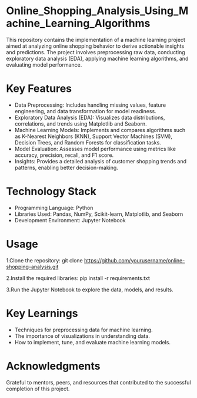 # Online_Shopping_Analysis_Using_Machine_Learning_Algorithms
This repository contains the implementation of a machine learning project aimed at analyzing online shopping behavior to derive actionable insights and predictions. The project involves preprocessing raw data, conducting exploratory data analysis (EDA), applying machine learning algorithms, and evaluating model performance.

# Key Features
  - Data Preprocessing: Includes handling missing values, feature engineering, and data transformation for model readiness.
  - Exploratory Data Analysis (EDA): Visualizes data distributions, correlations, and trends using Matplotlib and Seaborn.
  - Machine Learning Models: Implements and compares algorithms such as K-Nearest Neighbors (KNN), Support Vector Machines (SVM), Decision Trees, and Random Forests for classification tasks.
  - Model Evaluation: Assesses model performance using metrics like accuracy, precision, recall, and F1 score.
  - Insights: Provides a detailed analysis of customer shopping trends and patterns, enabling better decision-making.

# Technology Stack
  - Programming Language: Python
  - Libraries Used: Pandas, NumPy, Scikit-learn, Matplotlib, and Seaborn
  - Development Environment: Jupyter Notebook

# Usage

1.Clone the repository:
  git clone https://github.com/yourusername/online-shopping-analysis.git  

2.Install the required libraries:
  pip install -r requirements.txt  

3.Run the Jupyter Notebook to explore the data, models, and results.

# Key Learnings
  - Techniques for preprocessing data for machine learning.
  - The importance of visualizations in understanding data.
  - How to implement, tune, and evaluate machine learning models.

# Acknowledgments
Grateful to mentors, peers, and resources that contributed to the successful completion of this project.

